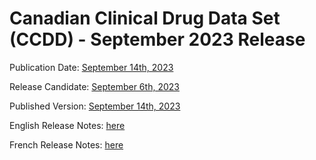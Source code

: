# Canadian Clinical Drug Data Set (CCDD) - September 2023 Release
 
Publication Date: [September 14th, 2023](https://tgateway.infoway-inforoute.ca/ccdd.html?id=2.16.840.1.113883.2.20.6.1&versionid=20230914)
 
Release Candidate: [September 6th, 2023](https://github.com/hres/formulary/tree/folder_reorg/releases/20230906)
 
Published Version: [September 14th, 2023](https://tgateway.infoway-inforoute.ca/ccdd.html?id=2.16.840.1.113883.2.20.6.1&versionid=20230914)
 
English Release Notes: [here](https://infoscribe.infoway-inforoute.ca/display/CCDD/20230914)
 
French Release Notes: [here](https://infoscribe.infoway-inforoute.ca/display/RCM/20230914)